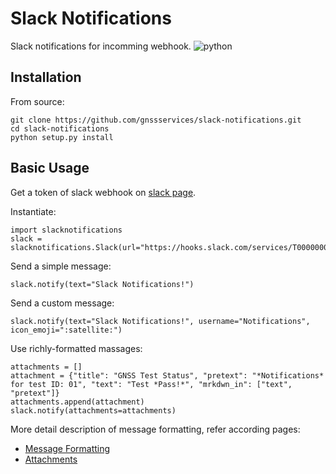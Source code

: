# Slack Notifications
Slack notifications for incomming webhook. ![python](https://img.shields.io/badge/python-3.3%2C3.4%2C3.5%2C3.6-brightgreen.svg)



## Installation

From source:
```
git clone https://github.com/gnssservices/slack-notifications.git
cd slack-notifications
python setup.py install
```

## Basic Usage

Get a token of slack webhook on [slack page](https://my.slack.com/services/new/incoming-webhook/).

Instantiate:
```
import slacknotifications
slack = slacknotifications.Slack(url="https://hooks.slack.com/services/T00000000/000000000/000000000000000000")
```

Send a simple message:

```
slack.notify(text="Slack Notifications!")
```

Send a custom message:

```
slack.notify(text="Slack Notifications!", username="Notifications", icon_emoji=":satellite:")
```

Use richly-formatted massages:

```
attachments = []
attachment = {"title": "GNSS Test Status", "pretext": "*Notifications* for test ID: 01", "text": "Test *Pass!*", "mrkdwn_in": ["text", "pretext"]}
attachments.append(attachment)
slack.notify(attachments=attachments)
```

More detail description of message formatting, refer according pages:

- [Message Formatting](https://api.slack.com/docs/formatting)
- [Attachments](https://api.slack.com/docs/attachments)